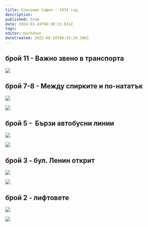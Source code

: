 ```yaml
---
title: Списание София - 1974 год.
description: 
published: true
date: 2024-01-24T06:30:13.631Z
tags: 
editor: markdown
dateCreated: 2022-08-10T08:35:29.386Z
---
```


## брой 11 - Важно звено в транспорта

![](/литература/списания/софия/1974/sof_1974_kn_11_0016-1.jpg)

## брой 7-8 - Между спирките и по-нататък

![](/литература/списания/софия/1974/sof_1974_kn_7-8_0028-1.jpg)

![](/литература/списания/софия/1974/sof_1974_kn_7-8_0029-1.jpg)

## брой 5 -  Бързи автобусни линии

![](/литература/списания/софия/1974/sof_1974_kn_5_0014-1.jpg)

![](/литература/списания/софия/1974/sof_1974_kn_5_0015-1.jpg)

## брой 3 - бул. Ленин открит

![](/литература/списания/софия/1974/sof_1974_kn_3_0008-1.jpg)

![](/литература/списания/софия/1974/sof_1974_kn_3_0009-1.jpg)

## брой 2 - лифтовете

![](/литература/списания/софия/1974/sof_1974_kn_2_0016-1.jpg)

![](/литература/списания/софия/1974/sof_1974_kn_2_0017-1.jpg)
